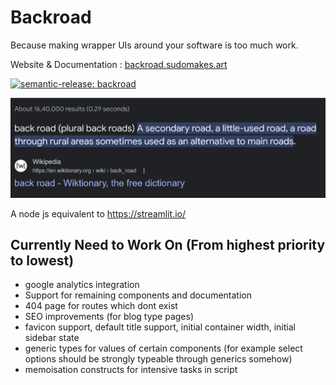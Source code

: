 # Backroad

Because making wrapper UIs around your software is too much work.

Website & Documentation : [backroad.sudomakes.art](https://backroad.sudomakes.art)

[![semantic-release: backroad](https://img.shields.io/badge/semantic--release-backroad-06A261?logo=semantic-release)](https://github.com/semantic-release/semantic-release)

<img src="./docs/assets/backroad.png"/>

A node js equivalent to https://streamlit.io/

## Currently Need to Work On (From highest priority to lowest)

- google analytics integration
- Support for remaining components and documentation
- 404 page for routes which dont exist
- SEO improvements (for blog type pages)
- favicon support, default title support, initial container width, initial sidebar state
- generic types for values of certain components (for example select options should be strongly typeable through generics somehow)
- memoisation constructs for intensive tasks in script
